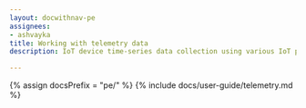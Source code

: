 ```yaml
---
layout: docwithnav-pe
assignees:
- ashvayka
title: Working with telemetry data
description: IoT device time-series data collection using various IoT protocols and IoT Hub telemetry feature

---
```


{% assign docsPrefix = "pe/" %}
{% include docs/user-guide/telemetry.md %}